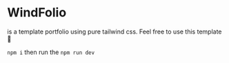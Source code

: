 # WindFolio
is a template portfolio using pure tailwind css. Feel free to use this template 🌟

`npm i` then run the `npm run dev`

